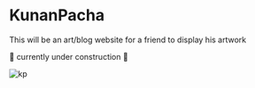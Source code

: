 # KunanPacha
This will be an art/blog website for a friend to display his artwork

🚧 currently under construction 🚧


<a name="readme-top"></a>

<!-- KP Gif -->
![kp](https://github.com/UreshiiPanda/KunanPacha/assets/39992411/6afa6a1f-a032-4ce2-8202-6645f7d255f8)
